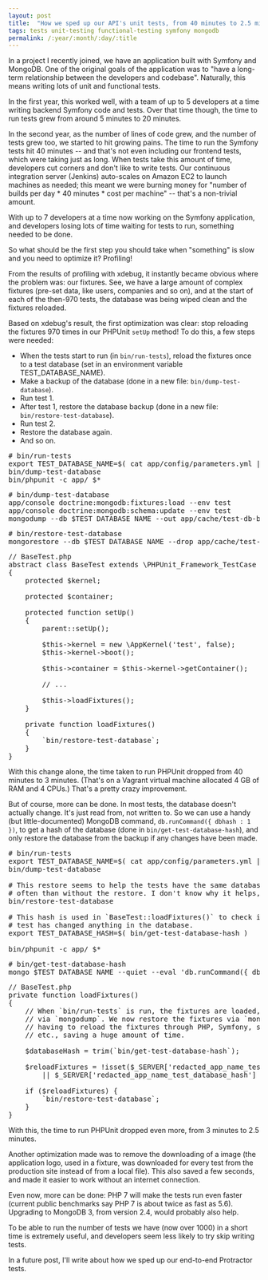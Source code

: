 ```yaml
---
layout: post
title:  "How we sped up our API's unit tests, from 40 minutes to 2.5 minutes"
tags: tests unit-testing functional-testing symfony mongodb
permalink: /:year/:month/:day/:title
---
```


In a project I recently joined, we have an application built with Symfony and MongoDB. One of the original goals of the application was to "have a long-term relationship between the developers and codebase". Naturally, this means writing lots of unit and functional tests.

In the first year, this worked well, with a team of up to 5 developers at a time writing backend Symfony code and tests. Over that time though, the time to run tests grew from around 5 minutes to 20 minutes.

In the second year, as the number of lines of code grew, and the number of tests grew too, we started to hit growing pains. The time to run the Symfony tests hit 40 minutes -- and that's not even including our frontend tests, which were taking just as long. When tests take this amount of time, developers cut corners and don't like to write tests. Our continuous integration server (Jenkins) auto-scales on Amazon EC2 to launch machines as needed; this meant we were burning money for "number of builds per day * 40 minutes * cost per machine" -- that's a non-trivial amount.

With up to 7 developers at a time now working on the Symfony application, and developers losing lots of time waiting for tests to run, something needed to be done.

So what should be the first step you should take when "something" is slow and you need to optimize it? Profiling!

From the results of profiling with xdebug, it instantly became obvious where the problem was: our fixtures. See, we have a large amount of complex fixtures (pre-set data, like users, companies and so on), and at the start of each of the then-970 tests, the database was being wiped clean and the fixtures reloaded.

Based on xdebug's result, the first optimization was clear: stop reloading the fixtures 970 times in our PHPUnit `setUp` method! To do this, a few steps were needed:

* When the tests start to run (in `bin/run-tests`), reload the fixtures once to a test database (set in an environment variable TEST_DATABASE_NAME).
* Make a backup of the database (done in a new file: `bin/dump-test-database`).
* Run test 1.
* After test 1, restore the database backup (done in a new file: `bin/restore-test-database`).
* Run test 2.
* Restore the database again.
* And so on.

<pre>
# bin/run-tests
export TEST_DATABASE_NAME=$( cat app/config/parameters.yml | grep 'mongodb_db:' | awk '{ print $2 }' )_test
bin/dump-test-database
bin/phpunit -c app/ $*
</pre>

<pre>
# bin/dump-test-database
app/console doctrine:mongodb:fixtures:load --env test
app/console doctrine:mongodb:schema:update --env test
mongodump --db $TEST_DATABASE_NAME --out app/cache/test-db-backup > /dev/null
</pre>

<pre>
# bin/restore-test-database
mongorestore --db $TEST_DATABASE_NAME --drop app/cache/test-db-backup/$TEST_DATABASE_NAME 1> /dev/null 2> /dev/null
</pre>

<pre>
// BaseTest.php
abstract class BaseTest extends \PHPUnit_Framework_TestCase
{
    protected $kernel;

    protected $container;

    protected function setUp()
    {
        parent::setUp();

        $this->kernel = new \AppKernel('test', false);
        $this->kernel->boot();

        $this->container = $this->kernel->getContainer();

        // ...

        $this->loadFixtures();
    }

    private function loadFixtures()
    {
        `bin/restore-test-database`;
    }
}
</pre>

With this change alone, the time taken to run PHPUnit dropped from 40 minutes to 3 minutes. (That's on a Vagrant virtual machine allocated 4 GB of RAM and 4 CPUs.) That's a pretty crazy improvement.

But of course, more can be done. In most tests, the database doesn't actually change. It's just read from, not written to. So we can use a handy (but little-documented) MongoDB command, `db.runCommand({ dbhash : 1 })`, to get a hash of the database (done in `bin/get-test-database-hash`), and only restore the database from the backup if any changes have been made.

<pre>
# bin/run-tests
export TEST_DATABASE_NAME=$( cat app/config/parameters.yml | grep 'mongodb_db:' | awk '{ print $2 }' )_test
bin/dump-test-database

# This restore seems to help the tests have the same database hash much more
# often than without the restore. I don't know why it helps, but it does.
bin/restore-test-database

# This hash is used in `BaseTest::loadFixtures()` to check if the previous
# test has changed anything in the database.
export TEST_DATABASE_HASH=$( bin/get-test-database-hash )

bin/phpunit -c app/ $*
</pre>

<pre>
# bin/get-test-database-hash
mongo $TEST_DATABASE_NAME --quiet --eval 'db.runCommand({ dbhash : 1 }).md5'
</pre>

<pre>
// BaseTest.php
private function loadFixtures()
{
    // When `bin/run-tests` is run, the fixtures are loaded, then backed up
    // via `mongodump`. We now restore the fixtures via `mongorestore`, avoiding
    // having to reload the fixtures through PHP, Symfony, services, events,
    // etc., saving a huge amount of time.

    $databaseHash = trim(`bin/get-test-database-hash`);

    $reloadFixtures = !isset($_SERVER['redacted_app_name_test_database_hash'])
        || $_SERVER['redacted_app_name_test_database_hash'] !== $databaseHash;

    if ($reloadFixtures) {
        `bin/restore-test-database`;
    }
}
</pre>

With this, the time to run PHPUnit dropped even more, from 3 minutes to 2.5 minutes.

Another optimization made was to remove the downloading of a image (the application logo, used in a fixture, was downloaded for every test from the production site instead of from a local file). This also saved a few seconds, and made it easier to work without an internet connection.

Even now, more can be done: PHP 7 will make the tests run even faster (current public benchmarks say PHP 7 is about twice as fast as 5.6). Upgrading to MongoDB 3, from version 2.4, would probably also help.

To be able to run the number of tests we have (now over 1000) in a short time is extremely useful, and developers seem less likely to try skip writing tests.

In a future post, I'll write about how we sped up our end-to-end Protractor tests.
